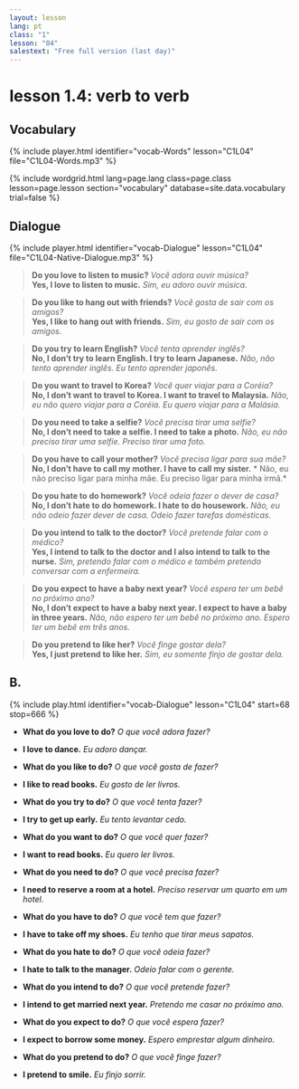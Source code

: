 ```yaml
---
layout: lesson
lang: pt
class: "1"
lesson: "04"
salestext: "Free full version (last day)"
---
```


# lesson 1.4: verb to verb 

## Vocabulary
{% include player.html identifier="vocab-Words" lesson="C1L04" file="C1L04-Words.mp3" %}

{% include wordgrid.html lang=page.lang
		class=page.class 
		lesson=page.lesson 
		section="vocabulary"
		database=site.data.vocabulary 
		trial=false %}


## Dialogue
{% include player.html identifier="vocab-Dialogue" lesson="C1L04" file="C1L04-Native-Dialogue.mp3" %}


> **Do you love to listen to music?** *Você adora ouvir música?*  
> **Yes, I love to listen to music.** *Sim, eu adoro ouvir música.*  

> **Do you like to hang out with friends?** *Você gosta de sair com os amigos?*    
> **Yes, I like to hang out with friends.** *Sim, eu gosto de sair com os amigos.*    


> **Do you try to learn English?** *Você tenta aprender inglês?*  
> **No, I don’t try to learn English. I try to learn Japanese.** *Não, não tento aprender inglês. Eu tento aprender japonês.*  

> **Do you want to travel to Korea?** *Você quer viajar para a Coréia?*  
> **No, I don’t want to travel to Korea. I want to travel to Malaysia.** *Não, eu não quero viajar para a Coréia. Eu quero viajar para a Malásia.*  

> **Do you need to take a selfie?** *Você precisa tirar uma selfie?*  
> **No, I don’t need to take a selfie. I need to take a photo.** *Não, eu não preciso tirar uma selfie. Preciso tirar uma foto.*  

> **Do you have to call your mother?** *Você precisa ligar para sua mãe?*  
> **No, I don’t have to call my mother. I have to call my sister.** *
Não, eu não preciso ligar para minha mãe. Eu preciso ligar para minha irmã.*  

> **Do you hate to do homework?** *Você odeia fazer o dever de casa?*  
> **No, I don’t hate to do homework. I hate to do housework.** *Não, eu não odeio fazer dever de casa. Odeio fazer tarefas domésticas.*  

> **Do you intend to talk to the doctor?** *Você pretende falar com o médico?*  
> **Yes, I intend to talk to the doctor and I also intend to talk to the nurse.** *Sim, pretendo falar com o médico e também pretendo conversar com a enfermeira.*  

> **Do you expect to have a baby next year?** *Você espera ter um bebê no próximo ano?*  
> **No, I don’t expect to have a baby next year. I expect to have a baby in three years.** *Não, não espero ter um bebê no próximo ano. Espero ter um bebê em três anos.*  

> **Do you pretend to like her?** *Você finge gostar dela?*  
> **Yes, I just pretend to like her.** *Sim, eu somente finjo de gostar dela.*  


## B.
{% include play.html identifier="vocab-Dialogue" lesson="C1L04" start=68 stop=666 %}

- **What do you love to do?** *O que você adora fazer?*
- **I love to dance.** *Eu adoro dançar.*

- **What do you like to do?** *O que você gosta de fazer?*
- **I like to read books.** *Eu gosto de ler livros.*

- **What do you try to do?** *O que você tenta fazer?*
- **I try to get up early.** *Eu tento levantar cedo.*

- **What do you want to do?** *O que você quer fazer?*
- **I want to read books.** *Eu quero ler livros.*

- **What do you need to do?** *O que você precisa fazer?*
- **I need to reserve a room at a hotel.** *Preciso reservar um quarto em um hotel.*

- **What do you have to do?** *O que você tem que fazer?*
- **I have to take off my shoes.** *Eu tenho que tirar meus sapatos.*

- **What do you hate to do?** *O que você odeia fazer?*
- **I hate to talk to the manager.** *Odeio falar com o gerente.*

- **What do you intend to do?** *O que você pretende fazer?*
- **I intend to get married next year.** *Pretendo me casar no próximo ano.*

- **What do you expect to do?** *O que você espera fazer?*
- **I expect to borrow some money.** *Espero emprestar algum dinheiro.*

- **What do you pretend to do?** *O que você finge fazer?*
- **I pretend to smile.** *Eu finjo sorrir.*

 
 